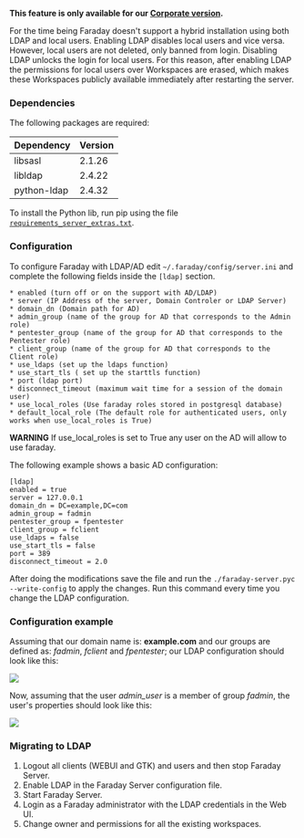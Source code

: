 **This feature is only available for our [Corporate version](https://www.faradaysec.com/#download).**

For the time being Faraday doesn't support a hybrid installation using both LDAP and local users. Enabling LDAP disables local users and vice versa. However, local users are not deleted, only banned from login. Disabling LDAP unlocks the login for local users. For this reason, after enabling LDAP the permissions for local users over Workspaces are erased, which makes these Workspaces publicly available immediately after restarting the server.

### Dependencies

The following packages are required:

| Dependency | Version |
|---|---|
| libsasl | 2.1.26 |
| libldap | 2.4.22 |
| python-ldap | 2.4.32 |

To install the Python lib, run pip using the file [`requirements_server_extras.txt`](https://github.com/infobyte/faraday/blob/master/requirements_server_extras.txt).

### Configuration

To configure Faraday with LDAP/AD edit `~/.faraday/config/server.ini` and complete the following fields inside the `[ldap]` section.

```
* enabled (turn off or on the support with AD/LDAP)
* server (IP Address of the server, Domain Controler or LDAP Server)
* domain_dn (Domain path for AD)
* admin_group (name of the group for AD that corresponds to the Admin role)
* pentester_group (name of the group for AD that corresponds to the Pentester role)
* client_group (name of the group for AD that corresponds to the Client role)
* use_ldaps (set up the ldaps function)
* use_start_tls ( set up the starttls function)
* port (ldap port)
* disconnect_timeout (maximum wait time for a session of the domain user)
* use_local_roles (Use faraday roles stored in postgresql database)
* default_local_role (The default role for authenticated users, only works when use_local_roles is True)
```
**WARNING** If use_local_roles is set to True any user on the AD will allow to use faraday.

The following example shows a basic AD configuration:

```
[ldap]
enabled = true
server = 127.0.0.1
domain_dn = DC=example,DC=com
admin_group = fadmin
pentester_group = fpentester
client_group = fclient
use_ldaps = false
use_start_tls = false
port = 389
disconnect_timeout = 2.0
```

After doing the modifications save the file and run the `./faraday-server.pyc --write-config` to apply the changes. Run this command every time you change the LDAP configuration.

### Configuration example

Assuming that our domain name is: **example.com** and our groups are defined as: _fadmin_, _fclient_ and _fpentester_; our LDAP configuration should look like this: 

![](https://raw.github.com/wiki/infobyte/faraday/images/ldap/domain_view.png)

Now, assuming that the user _admin_user_ is a member of group _fadmin_, the user's properties should look like this:

![](https://raw.github.com/wiki/infobyte/faraday/images/ldap/user_view.png)

### Migrating to LDAP

1. Logout all clients (WEBUI and GTK) and users and then stop Faraday Server.
2. Enable LDAP in the Faraday Server configuration file.
3. Start Faraday Server.
4. Login as a Faraday administrator with the LDAP credentials in the Web UI.
5. Change owner and permissions for all the existing workspaces.
